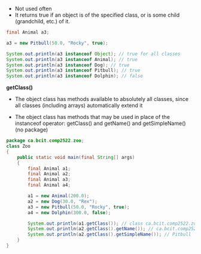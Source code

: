 - Not used often
- It returns true if an object is of the specified class, or is some child (grandchild, etc.) of it.

```java
final Animal a3;

a3 = new Pitbull(50.0, "Rocky", true);

System.out.println(a3 instanceof Object); // true for all classes
System.out.println(a3 instanceof Animal); // true
System.out.println(a3 instanceof Dog); // true
System.out.println(a3 instanceof Pitbull); // true
System.out.println(a3 instanceof Dolphin); // false

```

**getClass()**

- The object class has methods available to absolutely all classes, since all classes (including arrays) automatically extend it 

- The object class has methods that may be used in place of the instanceof operator: getClass() and getName() and getSimpleName() (no package)

```java
package ca.bcit.comp2522.zoo;
class Zoo
{
	public static void main(final String[] args)
	{
		final Animal a1;
		final Animal a2;
		final Animal a3;
		final Animal a4;

		a1 = new Animal(200.0);
		a2 = new Dog(30.0, "Rex");
		a3 = new Pitbull(50.0, "Rocky", true);
		a4 = new Dolphin(300.0, false);

		System.out.println(a1.getClass()); // class ca.bcit.comp2522.zoo.Animal
		System.out.println(a2.getClass().getName()); // ca.bcit.comp2522.zoo.Dog
		System.out.println(a2.getClass().getSimpleName()); // Pitbull
	}
}
```
